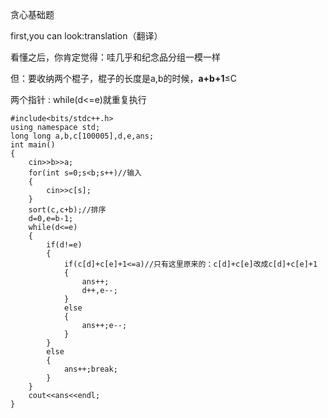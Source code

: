 贪心基础题

first,you can look:translation（翻译）

看懂之后，你肯定觉得：哇几乎和纪念品分组一模一样

但：要收纳两个棍子，棍子的长度是a,b的时候，**a+b+1**≤C

两个指针 : while(d<=e)就重复执行 
```
#include<bits/stdc++.h>
using namespace std;
long long a,b,c[100005],d,e,ans;
int main()
{
	cin>>b>>a;
	for(int s=0;s<b;s++)//输入
	{
		cin>>c[s];
	}
	sort(c,c+b);//排序
	d=0,e=b-1;
	while(d<=e)
	{
		if(d!=e)
		{
			if(c[d]+c[e]+1<=a)//只有这里原来的：c[d]+c[e]改成c[d]+c[e]+1
			{
				ans++;
				d++,e--;
			}
			else
			{
				ans++;e--;
			}
		}
		else
		{
			ans++;break;
		}
	}
	cout<<ans<<endl;
}
```